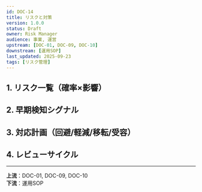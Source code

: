 ```yaml
---
id: DOC-14
title: リスクと対策
version: 1.0.0
status: Draft
owner: Risk Manager
audience: 事業, 運営
upstream: [DOC-01, DOC-09, DOC-10]
downstream: [運用SOP]
last_updated: 2025-09-23
tags: [リスク管理]
---
```


## 1. リスク一覧（確率×影響）

## 2. 早期検知シグナル

## 3. 対応計画（回避/軽減/移転/受容）

## 4. レビューサイクル

---
**上流**：DOC-01, DOC-09, DOC-10  
**下流**：運用SOP
